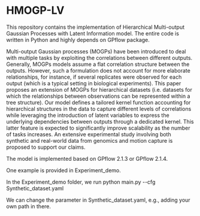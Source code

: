 # HMOGP-LV

This repository contains the implementation of Hierarchical Multi-output Gaussian Processes with Latent Information model. The entire code is written in Python and highly depends on GPflow package.

Multi-output Gaussian processes (MOGPs) have been introduced to deal with multiple tasks by exploiting the correlations between different outputs. Generally, MOGPs models assume a flat correlation structure between the outputs. However, such a formulation does not account for more elaborate relationships, for instance, if several replicates were observed for each output (which is a typical setting in biological experiments). This paper proposes an extension of MOGPs for hierarchical datasets (i.e. datasets for which the relationships between observations can be represented within a tree structure). Our model defines a tailored kernel function accounting for hierarchical structures in the data to capture different levels of correlations while leveraging the introduction of latent variables to express the underlying dependencies between outputs through a dedicated kernel. This latter feature is expected to significantly improve scalability as the number of tasks increases. An extensive experimental study involving both synthetic and real-world data from genomics and motion capture is proposed to support our claims.

The model is implemented based on GPflow 2.1.3 or GPflow 2.1.4.

One example is provided in Experiment_demo.

In the Experiment_demo folder, we run python main.py --cfg Synthetic_dataset.yaml

We can change the parameter in Synthetic_dataset.yaml, e.g., adding your own path in there.